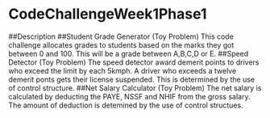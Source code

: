 # CodeChallengeWeek1Phase1
##Description
##Student Grade Generator (Toy Problem)
This code challenge allocates grades to students based on the marks they got between 0 and 100. This will be a grade between A,B,C,D or E.
##Speed Detector (Toy Problem)
The speed detector award demerit points to drivers who exceed the limit by each 5kmph. A driver who exceeds a twelve demerit ponts gets their license suspended. This is determined by the use of control structure.
##Net Salary Calculator (Toy Problem)
The net salary is calculated by deducting the PAYE, NSSF and NHIF from the gross salary. The amount of deduction is detemined by the use of control structues. 
